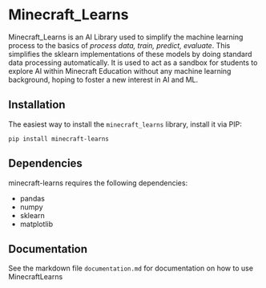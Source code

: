 # Minecraft_Learns
Minecraft_Learns is an AI Library used to simplify the machine learning process to the basics
of *process data, train, predict, evaluate*. This simplifies the sklearn implementations of 
these models by doing standard data processing automatically.
It is used to act as a sandbox for students to explore AI within Minecraft Education without
any machine learning background, hoping to foster a new interest in AI and ML. 

## Installation
The easiest way to install the `minecraft_learns` library, install it via PIP:

```shell
pip install minecraft-learns
```

## Dependencies

minecraft-learns requires the following dependencies:
- pandas
- numpy
- sklearn
- matplotlib

## Documentation
See the markdown file `documentation.md` for documentation on how to use MinecraftLearns
